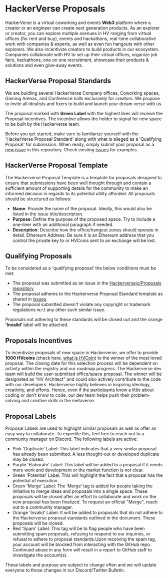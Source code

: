 # HackerVerse Proposals
HackerVerse is a virtual coworking and events **Web3** platform where a creator or an engineer can create next generation products.
As an explorer or creator, you can explore multiple avenues in HV ranging from virtual offices (for rent and buy), events and hackathons, real-time collaborative work with companies & experts, as well as even fun hangouts with other explorers. We also incentivize creators to build products in our ecosystem. Companies collaborate with HV to set up their virtual offices, organize job fairs, hackathons, one on one recruitment, showcase their products & solutions and even give-away events.

## HackerVerse Proposal Standards
We are buidling several HackerVerse Company offices, Coworking spaces, Gaming Arenas, and Conference halls exclusively for creators. We propose to invite all idealists and fixers to build and launch your dream verse with us.

The proposal marked with **Green Label** with the highest likes will receive the Proposal incentives. The incentive allows the holder to signal for new space to be built by the Hackerverse team.
 
Before you get started, make sure to familiarize yourself with the 'HackerVerse Proposal Standard' along with what is alleged as a 'Qualifying Proposal' for submission. When ready, simply submit your proposal as a [new issue](https://github.com/hackerverse-io/hvproposals/issues/new) in this repository. Check existing [issues](https://github.com/hackerverse-io/hvproposals/issues) for examples. 

## HackerVerse Proposal Template

The Hackerverse Proposal Template is a template for proposals designed to ensure that submissions have been well thought through and contain a sufficient amount of supporting details for the community to make an informed decision in regards to its potential utility afforded. All proposals should be structured as follows:
- **Name**: Provide the name of the proposal. Ideally, this would also be listed in the issue title/description.
- **Purpose**: Define the purpose of the proposed space. Try to include a one-liner with an additional paragraph if needed.
- **Description**: Describe how the office/hangout zones should operate in detail.
Ethereum Address: Be sure it is an Ethereum address that you control the private key to or HVCoins sent to an exchange will be lost.

## Qualifying Proposals
To be considered as a 'qualifying proposal' the below conditions must be met:
- The proposal was submitted as an issue in the [Hackerverseio/Proposals repository](https://github.com/hackerverse-io/hvproposals)
- The proposal adheres to the Hackerverse Proposal Standard template as shared in [issues](https://github.com/hackerverse-io/hvproposals/issues).
- The proposal submitted doesn't violate any copyright or trademark regulations w.r.t any other such similar issue. 

Proposals not adhering to these standards will be closed out and the orange **'Invalid’** label will be attached.

## Proposals Incentives
To incentivize proposals of new space in Hackerverse, we offer to provide **1000 HVcoins** (check here, [what is HVCoin](https://hackerverse.io/hvcoin/)) to the winner of the most loved proposal. The closing date for this selection process will be dependent on activity within the registry and our roadmap progress.
The Hackerverse dev team will build the user-submitted office/space proposal. The winner will be designated as “HV Architect” and could also actively contribute to the code with our developers. Hackerverse highly believes in inspiring ideology, creativity, and efforts. Hence, even if the participants know a little about coding or don’t know to code, our dev team helps push their problem-solving and creative skills in the metaverse.

## Proposal Labels
Proposal Labels are used to highlight similar proposals as well as offer an easy way to collaborate. To expedite this, feel free to reach out to a community manager on Discord.
The following labels are active:
- Pink 'Duplicate' Label: This label indicates that a very similar proposal has already been submitted. A less thought-out or developed duplicate may be closed.
- Purple 'Elaborate' Label: This label will be added to a proposal if it needs more work and development or the market function is not clear. 
- Green ‘Potential’ Label: This will highlight the fact that a proposal has the potential of execution.
- Green 'Merge' Label: The ‘Merge’ tag is added for people taking the initiative to merge ideas and proposals into a single space. These proposals will be closed after an effort to collaborate and work on the new proposal has been finalized. To request an official "Merge", reach out to a community manager.
- Orange 'Invalid' Label: It will be added to proposals that do not adhere to the Hackerverse proposal standards outlined in the document. These proposals will be closed.
- Red 'Spam' Label: This tag will be to flag people who have been submitting spam proposals, refusing to respond to our inquiries, or refusal to adhere to proposal standards.Upon receiving the spam tag, your account will be blocked from interacting with the GitHub repo. Continued abuse in any form will result in a report to GitHub staff to investigate the account(s).

These labels and purpose are subject to change often and we will update everyone to those changes in our Discord/Twitter Bulletin.
